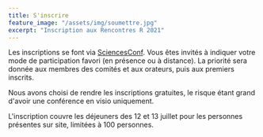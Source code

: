 ```yaml
---
title: S'inscrire
feature_image: "/assets/img/soumettre.jpg"
excerpt: "Inscription aux Rencontres R 2021"
---
```


Les inscriptions se font via
[SciencesConf](https://rr2021.sciencesconf.org/). Vous êtes invités à
indiquer votre mode de participation favori (en présence ou à
distance). La priorité sera donnée aux membres des comités et aux
orateurs, puis aux premiers inscrits.

Nous avons choisi de rendre les inscriptions gratuites, le risque étant
grand d'avoir une conférence en visio uniquement.

L'inscription couvre les déjeuners des 12 et 13 juillet pour les
personnes présentes sur site, limitées à 100 personnes.
